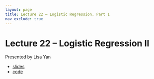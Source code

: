 ```yaml
---
layout: page
title: Lecture 22 – Logistic Regression, Part 1
nav_exclude: true
---
```


# Lecture 22 – Logistic Regression II

Presented by Lisa Yan

<!-- Content by Suraj Rampure, Josh Hug, Joseph Gonzalez, Ani Adhikari -->

- [slides](https://docs.google.com/presentation/d/1YsxPERhul760_0TrLhawljbWWqDbtIp5tUm05irfkmw/edit#slide=id.g12444cd4007_0_2780)
- [code](https://data100.datahub.berkeley.edu/hub/user-redirect/git-sync?repo=https://github.com/DS-100/sp22&subPath=lec/lec22/)

<!--
A reminder – the right column of the table below contains _Quick Checks_. These are **not** required but suggested to help you check your understanding.

<table>
<colgroup>
<col style="width: 25%" />
<col style="width: 25%" />
<col style="width: 25%" />
</colgroup>
<thead>
<tr class="header">
<th></th>
<th>Video</th>
<th>Quick Check</th>
</tr>
</thead>
<tbody>
<tr>
<td><strong>22.0</strong> <br />Logistics</td>
<td><iframe width="300" height="" src="https://youtube.com/embed/eCQejWU0laM" frameborder="0" allow="accelerometer; autoplay; encrypted-media; gyroscope; picture-in-picture" allowfullscreen=""></iframe></td>
<td></td>
</tr>
<tr>
<td><strong>22.1</strong> <br />Classification, and a brief overview of the machine learning taxonomy.</td>
<td><iframe width="300" height="" src="https://youtube.com/embed/n24YOheURw0" frameborder="0" allow="accelerometer; autoplay; encrypted-media; gyroscope; picture-in-picture" allowfullscreen=""></iframe></td>
<td><a href="https://forms.gle/uQ9tsyLumzqGPdE48" target="\_blank">22.1</a></td>
</tr>
<tr>
<td><strong>22.2</strong> <br />Pitfalls of using least squares to model probabilities. Creating a graph of averages to motivate the logistic regression model.</td>
<td><iframe width="300" height="" src="https://youtube.com/embed/5tO27qVS3zA" frameborder="0" allow="accelerometer; autoplay; encrypted-media; gyroscope; picture-in-picture" allowfullscreen=""></iframe></td>
<td><a href="https://forms.gle/XgpXUbUjTjZYrftp7" target="\_blank">22.2</a></td>
</tr>
<tr>
<td><strong>22.3</strong> <br />Deriving the logistic regression model from the assumption that the log-odds of the probability of belonging to class 1 is linear.</td>
<td><iframe width="300" height="" src="https://youtube.com/embed/RPeLrOS3FjA" frameborder="0" allow="accelerometer; autoplay; encrypted-media; gyroscope; picture-in-picture" allowfullscreen=""></iframe></td>
<td><a href="https://forms.gle/AmG3WPFnvdUGkDN19" target="\_blank">22.3</a></td>
</tr>
<tr>
<td><strong>22.4</strong> <br />Formalizing the logistic regression model. Exploring properties of the logistic function. Interpreting the model coefficients.</td>
<td><iframe width="300" height="" src="https://youtube.com/embed/A-mD0g3cXBo" frameborder="0" allow="accelerometer; autoplay; encrypted-media; gyroscope; picture-in-picture" allowfullscreen=""></iframe></td>
<td><a href="https://forms.gle/LDMNoNFXzgsrcz899" target="\_blank">22.4</a></td>
</tr>
<tr>
<td><strong>22.5</strong> <br />Discussing the pitfalls of using squared loss with logistic regression.</td>
<td><iframe width="300" height="" src="https://youtube.com/embed/NmxwIgbMhgc" frameborder="0" allow="accelerometer; autoplay; encrypted-media; gyroscope; picture-in-picture" allowfullscreen=""></iframe></td>
<td><a href="https://forms.gle/iQ1VqcQE7JK6571H6" target="\_blank">22.5</a></td>
</tr>
<tr>
<td><strong>22.6</strong> <br />Introducing cross-entropy loss, as a better alternative to squared loss for logistic regression.</td>
<td><iframe width="300" height="" src="https://youtube.com/embed/zFXrM6Lmlxk" frameborder="0" allow="accelerometer; autoplay; encrypted-media; gyroscope; picture-in-picture" allowfullscreen=""></iframe></td>
<td><a href="https://forms.gle/TWDmw5mdsXcTuCUB8" target="\_blank">22.6</a></td>
</tr>
<tr>
<td><strong>22.7</strong> <br />Using maximum likelihood estimation to arrive at cross-entropy loss.</td>
<td><iframe width="300" height="" src="https://youtube.com/embed/3wqXRQzJBpE" frameborder="0" allow="accelerometer; autoplay; encrypted-media; gyroscope; picture-in-picture" allowfullscreen=""></iframe></td>
<td><a href="https://forms.gle/mazXNXSmzjHLLG8a8" target="\_blank">22.7</a></td>
</tr>
<tr>
<td><strong>22.8</strong> <br />Demo of using scikit-learn to fit a logistic regression model. An overview of what's coming next.</td>
<td><iframe width="300" height="" src="https://youtube.com/embed/PWm1KYNFkSM" frameborder="0" allow="accelerometer; autoplay; encrypted-media; gyroscope; picture-in-picture" allowfullscreen=""></iframe></td>
<td><a href="https://forms.gle/g9cdfbRHEswLPCiW8" target="\_blank">22.8</a></td>
</tr>
</tbody></table>
-->
